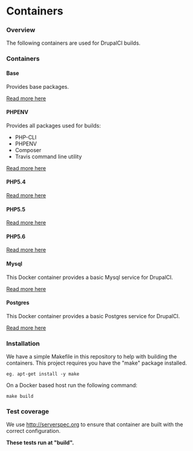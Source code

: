 Containers
==========

### Overview

The following containers are used for DrupalCI builds.

### Containers

#### Base

Provides base packages.

[Read more here](base)

#### PHPENV

Provides all packages used for builds:

* PHP-CLI
* PHPENV
* Composer
* Travis command line utility

[Read more here](phpenv)

#### PHP5.4

[Read more here](php5.4)

#### PHP5.5

[Read more here](php5.5)

#### PHP5.6

[Read more here](php5.6)

#### Mysql

This Docker container provides a basic Mysql service for DrupalCI.

[Read more here](mysql)

#### Postgres

This Docker container provides a basic Postgres service for DrupalCI.

[Read more here](postgres)

### Installation

We have a simple Makefile in this repository to help with building the
containers. This project requires you have the "make" package installed.

```
eg. apt-get install -y make

```

On a Docker based host run the following command:

```
make build
```

### Test coverage

We use http://serverspec.org to ensure that container are built with the correct
configuration.

**These tests run at "build".**
